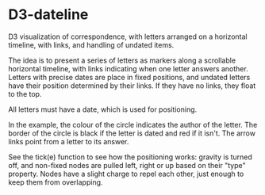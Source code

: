 D3-dateline
===========

D3 visualization of correspondence, with letters arranged on a horizontal timeline, with links, 
and handling of undated items. 

The idea is to present a series of letters as markers along a scrollable horizontal timeline,
with links indicating when one letter answers another. Letters with precise dates are place in 
fixed positions, and undated letters have their position determined by their links. If they have 
no links, they float to the top.

All letters must have a date, which is used for positioning.

In the example, the colour of the circle indicates the author of the letter. The border of the 
circle is black if the letter is dated and red if it isn't. The arrow links point from a letter 
to its answer.

See the tick(e) function to see how the positioning works: gravity is turned off, and non-fixed
nodes are pulled left, right or up based on their "type" property. Nodes have a slight charge to 
repel each other, just enough to keep them from overlapping.